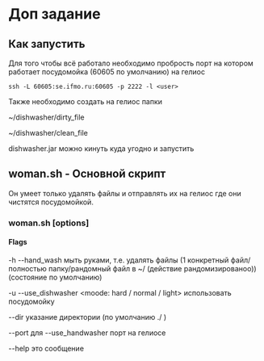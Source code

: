 # Доп задание


## Как запустить
Для того чтобы всё работало необходимо пробрость порт на котором работает посудомойка (60605 по умолчанию) на гелиос
```
ssh -L 60605:se.ifmo.ru:60605 -p 2222 -l <user>
```
Также необходимо создать на гелиос папки 

~/dishwasher/dirty_file

~/dishwasher/clean_file

dishwasher.jar можно кинуть куда угодно и запустить

## woman.sh - Основной скрипт

Он умеет только удалять файлы и отправлять их на гелиос где они чистятся посудомойкой.

### woman.sh [options] <file>

#### Flags

-h --hand_wash  мыть руками, т.е.  удалять файлы (1 конкретный файл/полностью папку/рандомный файл в ~/  (действие рандомизированоо)) (состояние по умолчанию)

-u --use_dishwasher <moode: hard / normal / light>  использовать посудомойку

--dir   указание директории (по умолчанию ./ )

--port <port>   для --use_handwasher порт на гелиосе

--help  это сообщение
